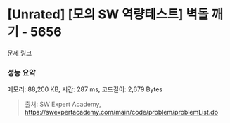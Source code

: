 # [Unrated] [모의 SW 역량테스트] 벽돌 깨기 - 5656 

[문제 링크](https://swexpertacademy.com/main/code/problem/problemDetail.do?contestProbId=AWXRQm6qfL0DFAUo) 

### 성능 요약

메모리: 88,200 KB, 시간: 287 ms, 코드길이: 2,679 Bytes



> 출처: SW Expert Academy, https://swexpertacademy.com/main/code/problem/problemList.do